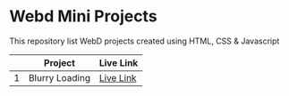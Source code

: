 # Webd Mini Projects
This repository list WebD projects created using HTML, CSS & Javascript

| | Project                   | Live Link |
|-|---------------------------|-----------|
|1| Blurry Loading            | [Live Link](https://black-cat01.github.io/Blurry_Loading/) |
